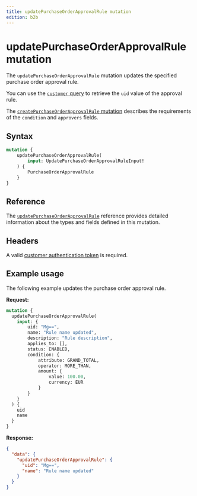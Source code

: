 ```yaml
---
title: updatePurchaseOrderApprovalRule mutation
edition: b2b
---
```


# updatePurchaseOrderApprovalRule mutation

The `updatePurchaseOrderApprovalRule` mutation updates the specified purchase order approval rule.

You can use the [`customer` query](../../customer/queries/customer.md) to retrieve the `uid` value of the approval rule.

The [`createPurchaseOrderApprovalRule` mutation](create.md) describes the requirements of the `condition` and `approvers` fields.

## Syntax

```graphql
mutation {
    updatePurchaseOrderApprovalRule(
        input: UpdatePurchaseOrderApprovalRuleInput!
    ) {
        PurchaseOrderApprovalRule
    }
}
```

## Reference

The [`updatePurchaseOrderApprovalRule`](https://developer.adobe.com/commerce/webapi/graphql-api/index.html#mutation-updatePurchaseOrderApprovalRule) reference provides detailed information about the types and fields defined in this mutation.

## Headers

A valid [customer authentication token](../../../customer/mutations/generate-token.md) is required.

## Example usage

The following example updates the purchase order approval rule.

**Request:**

``` graphql
mutation {
  updatePurchaseOrderApprovalRule(
    input: {
        uid: "Mg==",
        name: "Rule name updated",
        description: "Rule description",
        applies_to: [],
        status: ENABLED,
        condition: {
            attribute: GRAND_TOTAL,
            operator: MORE_THAN,
            amount: {
                value: 100.00,
                currency: EUR
            }
        }
    }
  ) {
    uid
    name
  }
}
```

**Response:**

``` json
{
  "data": {
    "updatePurchaseOrderApprovalRule": {
      "uid": "Mg==",
      "name": "Rule name updated"
    }
  }
}
```
